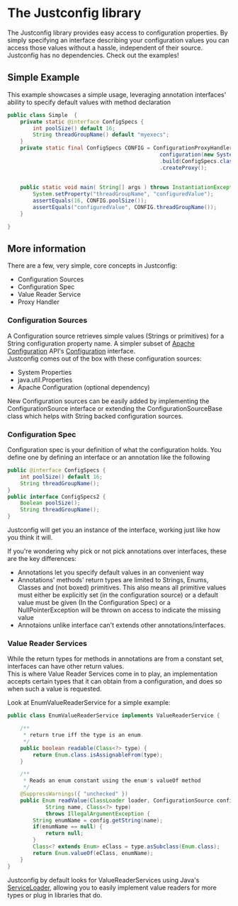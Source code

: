 # The Justconfig library

The Justconfig library provides easy access to configuration properties. By simply specifying an interface describing your configuration values you can access those values without a hassle, independent of their source.  
Justconfig has no dependencies.
Check out the examples!


## Simple Example
This example showcases a simple usage, leveraging annotation interfaces' ability to specify default values with method declaration


```java
public class Simple  {	
	private static @interface ConfigSpecs {
		int poolSize() default 16;
		String threadGroupName() default "myexecs";
	}
	private static final ConfigSpecs CONFIG = ConfigurationProxyHandlerBuilder.newBuilder().
												configuration(new SystemPropertiesConfigurationSource())
												.build(ConfigSpecs.class)
												.createProxy();
	
	
    public static void main( String[] args ) throws InstantiationException, IllegalAccessException{
    	System.setProperty("threadGroupName", "configuredValue");
    	assertEquals(16, CONFIG.poolSize());
    	assertEquals("configuredValue", CONFIG.threadGroupName());
    }

}


```

## More information
There are a few, very simple, core concepts in Justconfig:  

* Configuration Sources
* Configuration Spec
* Value Reader Service
* Proxy Handler

### Configuration Sources
A Configuration source retrieves simple values (Strings or primitives) for a String configuration property name. A simpler subset of [Apache Configuration](http://commons.apache.org/configuration/) API's [Configuration](http://commons.apache.org/configuration/apidocs/org/apache/commons/configuration/Configuration.html) interface.  
Justconfig comes out of the box with these configuration sources:  

* System Properties  
* java.util.Properties  
* Apache Configuration (optional dependency)


New Configuration sources can be easily added by implementing the ConfigurationSource interface or extending the ConfigurationSourceBase class which helps with String backed configuration sources.

### Configuration Spec
Configuration spec is your definition of what the configuration holds. You define one by defining an interface or an annotation like the following

```java
public @interface ConfigSpecs {
	int poolSize() default 16;
	String threadGroupName();
}
public interface ConfigSpecs2 {
	Boolean poolSize();
	String threadGroupName();
}
```
Justconfig will get you an instance of the interface, working just like how you think it will.  

If you're wondering why pick or not pick annotations over interfaces, these are the key differences:  

* Annotations let you specify default values in an convenient way  
* Annotations' methods' return types are limited to Strings, Enums, Classes and (not boxed) primitives. This also means all primitive values must either be explicitly set (in the configuration source) or a default value must be given (In the Configuration Spec) or a NullPointerException will be thrown on access to indicate the missing value  
* Annotaions unlike interface can't extends other annotations/interfaces.


### Value Reader Services
While the return types for methods in annotations are from a constant set, interfaces can have other return values.  
This is where Value Reader Services come in to play, an implementation accepts certain types that it can obtain from a configuration, and does so when such a value is requested.

Look at EnumValueReaderService for a simple example:
```java
public class EnumValueReaderService implements ValueReaderService {

	/**
	 * return true iff the type is an enum.
	 */
	public boolean readable(Class<?> type) {
		return Enum.class.isAssignableFrom(type);
	}

	/**
	 * Reads an enum constant using the enum's valueOf method
	 */
	@SuppressWarnings({ "unchecked" })
	public Enum readValue(ClassLoader loader, ConfigurationSource config,
			String name, Class<?> type)
			throws IllegalArgumentException {
		String enumName = config.getString(name);
		if(enumName == null) {
			return null;
		}
		Class<? extends Enum> eClass = type.asSubclass(Enum.class);
		return Enum.valueOf(eClass, enumName);
	}
}
```
Justconfig by default looks for ValueReaderServices using Java's [ServiceLoader](http://docs.oracle.com/javase/6/docs/api/java/util/ServiceLoader.html), allowing you to easily implement value readers for more types or plug in libraries that do.
